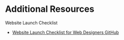 # Additional Resources

Website Launch Checklist
*   [Website Launch Checklist for Web Designers GitHub](https://github.com/tutsplus/Website-Launch-Checklist-for-Web-Designers)  